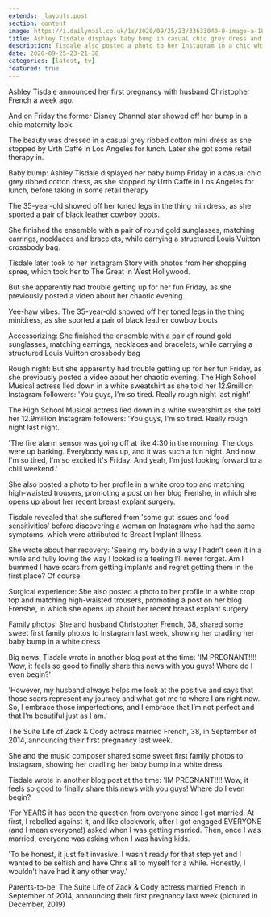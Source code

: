 ```yaml
---
extends: _layouts.post
section: content
image: https://i.dailymail.co.uk/1s/2020/09/25/23/33633040-0-image-a-18_1601071258746.jpg 
title: Ashley Tisdale displays baby bump in casual chic grey dress and black cowboy boots at lunch in LA 
description: Tisdale also posted a photo to her Instagram in a chic white ensemble, promoting a post on her blog Frenshe , in which she opens up about her recent breast explant surgery. 
date: 2020-09-25-23-21-38 
categories: [latest, tv] 
featured: true 
--- 
```

Ashley Tisdale announced her first pregnancy with husband Christopher French a week ago.

And on Friday the former Disney Channel star showed off her bump in a chic maternity look.

The beauty was dressed in a casual grey ribbed cotton mini dress as she stopped by Urth Caffé in Los Angeles for lunch. Later she got some retail therapy in.

Baby bump: Ashley Tisdale displayed her baby bump Friday in a casual chic grey ribbed cotton dress, as she stopped by Urth Caffé in Los Angeles for lunch, before taking in some retail therapy

The 35-year-old showed off her toned legs in the thing minidress, as she sported a pair of black leather cowboy boots.

She finished the ensemble with a pair of round gold sunglasses, matching earrings, necklaces and bracelets, while carrying a structured Louis Vuitton crossbody bag.

Tisdale later took to her Instagram Story with photos from her shopping spree, which took her to The Great in West Hollywood.  

But she apparently had trouble getting up for her fun Friday, as she previously posted a video about her chaotic evening.

Yee-haw vibes: The 35-year-old showed off her toned legs in the thing minidress, as she sported a pair of black leather cowboy boots

Accessorizing: She finished the ensemble with a pair of round gold sunglasses, matching earrings, necklaces and bracelets, while carrying a structured Louis Vuitton crossbody bag

Rough night: But she apparently had trouble getting up for her fun Friday, as she previously posted a video about her chaotic evening. The High School Musical actress lied down in a white sweatshirt as she told her 12.9million Instagram followers: 'You guys, I'm so tired. Really rough night last night'

The High School Musical actress lied down in a white sweatshirt as she told her 12.9million Instagram followers: 'You guys, I'm so tired. Really rough night last night. 

'The fire alarm sensor was going off at like 4:30 in the morning. The dogs were up barking. Everybody was up, and it was such a fun night. And now I'm so tired, I'm so excited it's Friday. And yeah, I'm just looking forward to a chill weekend.'

She also posted a photo to her profile in a white crop top and matching high-waisted trousers, promoting a post on her blog Frenshe, in which she opens up about her recent breast explant surgery.  

Tisdale revealed that she suffered from 'some gut issues and food sensitivities' before discovering a woman on Instagram who had the same symptoms, which were attributed to Breast Implant Illness.  

She wrote about her recovery: 'Seeing my body in a way I hadn’t seen it in a while and fully loving the way I looked is a feeling I’ll never forget. Am I bummed I have scars from getting implants and regret getting them in the first place? Of course. 

Surgical experience: She also posted a photo to her profile in a white crop top and matching high-waisted trousers, promoting a post on her blog Frenshe, in which she opens up about her recent breast explant surgery

Family photos: She and husband Christopher French, 38, shared some sweet first family photos to Instagram last week, showing her cradling her baby bump in a white dress

Big news: Tisdale wrote in another blog post at the time: 'IM PREGNANT!!!! Wow, it feels so good to finally share this news with you guys! Where do I even begin?'

'However, my husband always helps me look at the positive and says that those scars represent my journey and what got me to where I am right now. So, I embrace those imperfections, and I embrace that I’m not perfect and that I’m beautiful just as I am.' 

The Suite Life of Zack & Cody actress married French, 38, in September of 2014, announcing their first pregnancy last week.

She and the music composer shared some sweet first family photos to Instagram, showing her cradling her baby bump in a white dress. 

Tisdale wrote in another blog post at the time: 'IM PREGNANT!!!! Wow, it feels so good to finally share this news with you guys! Where do I even begin?

'For YEARS it has been the question from everyone since I got married. At first, I rebelled against it, and like clockwork, after I got engaged EVERYONE (and I mean everyone!) asked when I was getting married. Then, once I was married, everyone was asking when I was having kids. 

'To be honest, it just felt invasive. I wasn’t ready for that step yet and I wanted to be selfish and have Chris all to myself for a while. Honestly, I wouldn’t have had it any other way.'

Parents-to-be: The Suite Life of Zack & Cody actress married French in September of 2014, announcing their first pregnancy last week (pictured in December, 2019)

